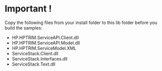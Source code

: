 # Important !
Copy the following files from your install folder to this lib folder before you build the samples:
 - HP.HPTRIM.ServiceAPI.Client.dll
 - HP.HPTRIM.ServiceAPI.Model.dll
 - HP.HPTRIM.ServiceModel.XML
 - ServiceStack.Client.dll
 - ServiceStack.Interfaces.dll
 - ServiceStack.Text.dll
 
 
